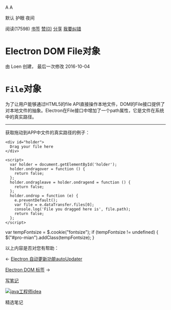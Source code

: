 [](javascript:; "折叠/展开")[](javascript:; "视觉主题设置")

A A

默认 护眼 夜间

阅读(17598) [书签](javascript:;) [赞(0)](javascript:;) [分享](javascript:; "分享") [我要纠错](/edit/electronmanual/dih61qlb)

Electron DOM File对象
===================

由 Loen 创建， 最后一次修改 2016-10-04

`File`对象
========

为了让用户能够通过HTML5的file API直接操作本地文件，DOM的File接口提供了对本地文件的抽象。Electron在File接口中增加了一个path属性，它是文件在系统中的真实路径。

* * *

获取拖动到APP中文件的真实路径的例子：

    <div id="holder">
      Drag your file here
    </div>
    
    <script>
      var holder = document.getElementById('holder');
      holder.ondragover = function () {
        return false;
      };
      holder.ondragleave = holder.ondragend = function () {
        return false;
      };
      holder.ondrop = function (e) {
        e.preventDefault();
        var file = e.dataTransfer.files[0];
        console.log('File you dragged here is', file.path);
        return false;
      };
    </script>
    

var tempFontsize = $.cookie("fontsize"); if (tempFontsize != undefined) { $("#pro-mian").addClass(tempFontsize); }

以上内容是否对您有帮助：

← [Electron 自动更新功能autoUpdater](/electronmanual/electronmanual-92tl2c78.html "上一篇：Electron 自动更新功能autoUpdater")

[Electron DOM <webview> 标签](/electronmanual/9xri1qlc.html "下一篇：Electron DOM <webview> 标签") →

[写笔记](javascript:;)

[![java工程师idea](/attachments/image/20190115/1547553980272487.png)](https://www.w3cschool.cn/minicourse/play/javabasics_idea_my)

精选笔记